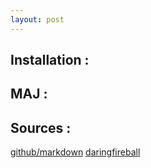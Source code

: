 ```yaml
---
layout: post
---
```


## Installation :

## MAJ :

## Sources :

[github/markdown](https://github.com/adam-p/markdown-here/wiki/Markdown-Here-Cheatsheet)
[daringfireball](https://daringfireball.net/projects/markdown/syntax)
